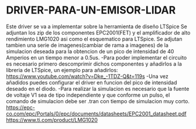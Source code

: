 # DRIVER-PARA-UN-EMISOR-LIDAR
Este driver se va a implementar sobre la herramienta de diseño LTSpice
Se adjuntan los zip de los componentes EPC2001(FET) y el amplificador de alto rendimiento LMG1020 asi como el esquematico para LTSpice.
Se adjutan tambien una serie de imagenes(cambiar de rama a imagenes) de la simulacion deseada para la obtencion de un pico de intensidad de 40 Amperios en un tiempo menor a 0.5us.
-Para poder implementar el circuito es necesario primero descomprimir dichos componentes y añadirlos a la libreria de LTSpice, un ejemplo para añadirlos: https://www.youtube.com/watch?v=Dke_-1TDZ-Q&t=119s
-Una vez añadidos puedes configurar el driver en funcion del pico de intensidad deseado en el diodo.
-Para realizar la simulacion es necesario que la fuente de voltaje V1 sea de tipo independiente y que conforme un pulso, el comando de simulacion debe ser .tran con tiempo de simulacion muy corto.
https://epc-co.com/epc/Portals/0/epc/documents/datasheets/EPC2001_datasheet.pdf
https://www.ti.com/product/LMG1020
